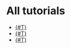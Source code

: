 # All tutorials

* [{#T}](./data-migration.md)
* [{#T}](./outbound-migration.md)
* [{#T}](./migration-with-bucket.md)
